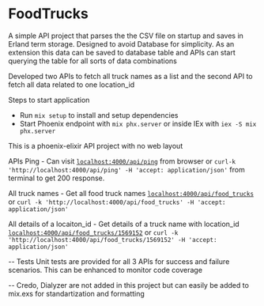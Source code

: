 # FoodTrucks

A simple API project that parses the the CSV file on startup and saves in Erland term storage. Designed to avoid Database for simplicity. As an extension this data can be saved to database table and APIs can start querying the table for all sorts of data combinations

Developed two APIs to fetch all truck names as a list and the second API to fetch all data related to one location_id

Steps to start application

  * Run `mix setup` to install and setup dependencies
  * Start Phoenix endpoint with `mix phx.server` or inside IEx with `iex -S mix phx.server`

This is a phoenix-elixir API project with no web layout

APIs
Ping - Can visit [`localhost:4000/api/ping`](http://localhost:4000/api/ping) from browser or `curl-k 'http://localhost:4000/api/ping' -H 'accept: application/json'` from terminal to get 200 response.

All truck names - Get all food truck names [`localhost:4000/api/food_trucks`](http://localhost:4000/api/food_trucks) or `curl -k 'http://localhost:4000/api/food_trucks' -H 'accept: application/json'`

All details of a locaiton_id - Get details of a truck name with location_id [`localhost:4000/api/food_trucks/1569152`](http://localhost:4000/api/food_trucks/1569152) or `curl -k 'http://localhost:4000/api/food_trucks/1569152' -H 'accept: application/json'`

-- Tests
Unit tests are provided for all 3 APIs for success and failure scenarios. This can be enhanced to monitor code coverage 

-- Credo, Dialyzer are not added in this project but can easily be added to mix.exs for standartization and formatting